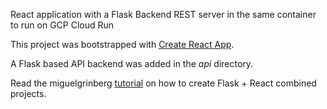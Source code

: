 React application with a Flask Backend REST server in the same container to run on GCP Cloud Run


This project was bootstrapped with [Create React App](https://github.com/facebook/create-react-app).

A Flask based API backend was added in the *api* directory.

Read the miguelgrinberg  [tutorial](https://blog.miguelgrinberg.com/post/how-to-create-a-react--flask-project) on how to create Flask + React combined projects.
